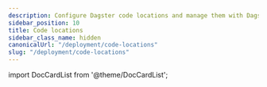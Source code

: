 ```yaml
---
description: Configure Dagster code locations and manage them with Dagster definitions.
sidebar_position: 10
title: Code locations
sidebar_class_name: hidden
canonicalUrl: "/deployment/code-locations"
slug: "/deployment/code-locations"
---
```


import DocCardList from '@theme/DocCardList';

<DocCardList />
